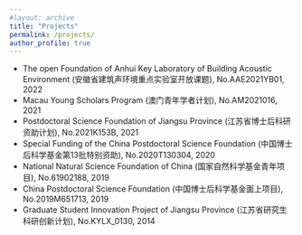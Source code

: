 ```yaml
---
#layout: archive
title: "Projects"
permalink: /projects/
author_profile: true
---
```

* The open Foundation  of Anhui Key Laboratory of Building Acoustic Environment (安徽省建筑声环境重点实验室开放课题), No.AAE2021YB01, 2022
* Macau Young Scholars Program (澳门青年学者计划), No.AM2021016, 2021
* Postdoctoral Science Foundation of Jiangsu Province (江苏省博士后科研资助计划), No.2021K153B, 2021
* Special Funding of the China Postdoctoral Science Foundation (中国博士后科学基金第13批特别资助), No.2020T130304, 2020
* National Natural Science Foundation of China (国家自然科学基金青年项目), No.61902188, 2019
* China Postdoctoral Science Foundation (中国博士后科学基金面上项目), No.2019M651713, 2019
* Graduate Student Innovation Project of Jiangsu Province (江苏省研究生科研创新计划), No.KYLX_0130, 2014

 